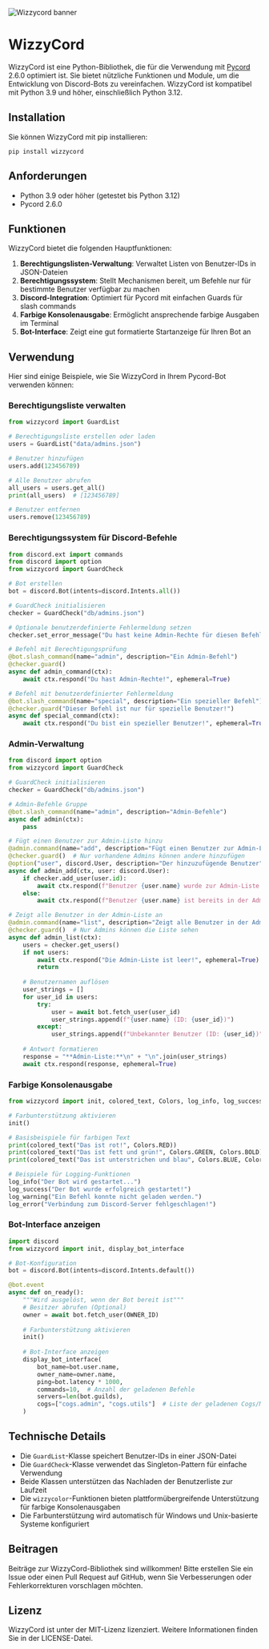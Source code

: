 ![Wizzycord banner](https://github.com/user-attachments/assets/38ff9059-f360-4535-8eab-127b94ff8339)

# WizzyCord

WizzyCord ist eine Python-Bibliothek, die für die Verwendung mit [Pycord](https://docs.pycord.dev/en/stable/) 2.6.0 optimiert ist. Sie bietet nützliche Funktionen und Module, um die Entwicklung von Discord-Bots zu vereinfachen. WizzyCord ist kompatibel mit Python 3.9 und höher, einschließlich Python 3.12.

## Installation

Sie können WizzyCord mit pip installieren:

```
pip install wizzycord
```

## Anforderungen

- Python 3.9 oder höher (getestet bis Python 3.12)
- Pycord 2.6.0

## Funktionen

WizzyCord bietet die folgenden Hauptfunktionen:

1. **Berechtigungslisten-Verwaltung**: Verwaltet Listen von Benutzer-IDs in JSON-Dateien
2. **Berechtigungssystem**: Stellt Mechanismen bereit, um Befehle nur für bestimmte Benutzer verfügbar zu machen
3. **Discord-Integration**: Optimiert für Pycord mit einfachen Guards für slash commands
4. **Farbige Konsolenausgabe**: Ermöglicht ansprechende farbige Ausgaben im Terminal
5. **Bot-Interface**: Zeigt eine gut formatierte Startanzeige für Ihren Bot an

## Verwendung

Hier sind einige Beispiele, wie Sie WizzyCord in Ihrem Pycord-Bot verwenden können:

### Berechtigungsliste verwalten

```python
from wizzycord import GuardList

# Berechtigungsliste erstellen oder laden
users = GuardList("data/admins.json")

# Benutzer hinzufügen
users.add(123456789)

# Alle Benutzer abrufen
all_users = users.get_all()
print(all_users)  # [123456789]

# Benutzer entfernen
users.remove(123456789)
```

### Berechtigungssystem für Discord-Befehle

```python
from discord.ext import commands
from discord import option
from wizzycord import GuardCheck

# Bot erstellen
bot = discord.Bot(intents=discord.Intents.all())

# GuardCheck initialisieren
checker = GuardCheck("db/admins.json")

# Optionale benutzerdefinierte Fehlermeldung setzen
checker.set_error_message("Du hast keine Admin-Rechte für diesen Befehl!")

# Befehl mit Berechtigungsprüfung
@bot.slash_command(name="admin", description="Ein Admin-Befehl")
@checker.guard()
async def admin_command(ctx):
    await ctx.respond("Du hast Admin-Rechte!", ephemeral=True)

# Befehl mit benutzerdefinierter Fehlermeldung
@bot.slash_command(name="special", description="Ein spezieller Befehl")
@checker.guard("Dieser Befehl ist nur für spezielle Benutzer!")
async def special_command(ctx):
    await ctx.respond("Du bist ein spezieller Benutzer!", ephemeral=True)
```

### Admin-Verwaltung

```python
from discord import option
from wizzycord import GuardCheck

# GuardCheck initialisieren
checker = GuardCheck("db/admins.json")

# Admin-Befehle Gruppe
@bot.slash_command(name="admin", description="Admin-Befehle")
async def admin(ctx):
    pass

# Fügt einen Benutzer zur Admin-Liste hinzu
@admin.command(name="add", description="Fügt einen Benutzer zur Admin-Liste hinzu")
@checker.guard()  # Nur vorhandene Admins können andere hinzufügen
@option("user", discord.User, description="Der hinzuzufügende Benutzer")
async def admin_add(ctx, user: discord.User):
    if checker.add_user(user.id):
        await ctx.respond(f"Benutzer {user.name} wurde zur Admin-Liste hinzugefügt!", ephemeral=True)
    else:
        await ctx.respond(f"Benutzer {user.name} ist bereits in der Admin-Liste!", ephemeral=True)

# Zeigt alle Benutzer in der Admin-Liste an
@admin.command(name="list", description="Zeigt alle Benutzer in der Admin-Liste an")
@checker.guard()  # Nur Admins können die Liste sehen
async def admin_list(ctx):
    users = checker.get_users()
    if not users:
        await ctx.respond("Die Admin-Liste ist leer!", ephemeral=True)
        return
    
    # Benutzernamen auflösen
    user_strings = []
    for user_id in users:
        try:
            user = await bot.fetch_user(user_id)
            user_strings.append(f"{user.name} (ID: {user_id})")
        except:
            user_strings.append(f"Unbekannter Benutzer (ID: {user_id})")
    
    # Antwort formatieren
    response = "**Admin-Liste:**\n" + "\n".join(user_strings)
    await ctx.respond(response, ephemeral=True)
```

### Farbige Konsolenausgabe

```python
from wizzycord import init, colored_text, Colors, log_info, log_success, log_warning, log_error

# Farbunterstützung aktivieren
init()

# Basisbeispiele für farbigen Text
print(colored_text("Das ist rot!", Colors.RED))
print(colored_text("Das ist fett und grün!", Colors.GREEN, Colors.BOLD))
print(colored_text("Das ist unterstrichen und blau", Colors.BLUE, Colors.UNDERLINE))

# Beispiele für Logging-Funktionen
log_info("Der Bot wird gestartet...")
log_success("Der Bot wurde erfolgreich gestartet!")
log_warning("Ein Befehl konnte nicht geladen werden.")
log_error("Verbindung zum Discord-Server fehlgeschlagen!")
```

### Bot-Interface anzeigen

```python
import discord
from wizzycord import init, display_bot_interface

# Bot-Konfiguration
bot = discord.Bot(intents=discord.Intents.default())

@bot.event
async def on_ready():
    """Wird ausgelöst, wenn der Bot bereit ist"""
    # Besitzer abrufen (Optional)
    owner = await bot.fetch_user(OWNER_ID)
    
    # Farbunterstützung aktivieren
    init()
    
    # Bot-Interface anzeigen
    display_bot_interface(
        bot_name=bot.user.name,
        owner_name=owner.name,
        ping=bot.latency * 1000,
        commands=10,  # Anzahl der geladenen Befehle
        servers=len(bot.guilds),
        cogs=["cogs.admin", "cogs.utils"]  # Liste der geladenen Cogs/Module
    )
```

## Technische Details

- Die `GuardList`-Klasse speichert Benutzer-IDs in einer JSON-Datei
- Die `GuardCheck`-Klasse verwendet das Singleton-Pattern für einfache Verwendung
- Beide Klassen unterstützen das Nachladen der Benutzerliste zur Laufzeit
- Die `wizzycolor`-Funktionen bieten plattformübergreifende Unterstützung für farbige Konsolenausgaben
- Die Farbunterstützung wird automatisch für Windows und Unix-basierte Systeme konfiguriert

## Beitragen

Beiträge zur WizzyCord-Bibliothek sind willkommen! Bitte erstellen Sie ein Issue oder einen Pull Request auf GitHub, wenn Sie Verbesserungen oder Fehlerkorrekturen vorschlagen möchten.

## Lizenz

WizzyCord ist unter der MIT-Lizenz lizenziert. Weitere Informationen finden Sie in der LICENSE-Datei.
